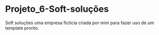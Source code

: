 # Projeto_6-Soft-soluções
Soft soluções uma empresa fictícia criada por mim para fazer uso de um template pronto. 
